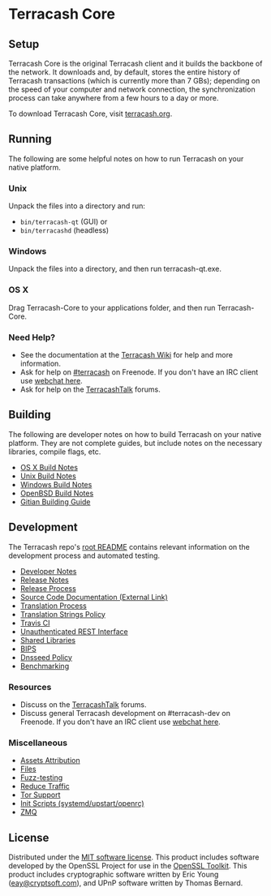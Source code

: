 Terracash Core
=============

Setup
---------------------
Terracash Core is the original Terracash client and it builds the backbone of the network. It downloads and, by default, stores the entire history of Terracash transactions (which is currently more than 7 GBs); depending on the speed of your computer and network connection, the synchronization process can take anywhere from a few hours to a day or more.

To download Terracash Core, visit [terracash.org](https://terracash.org).

Running
---------------------
The following are some helpful notes on how to run Terracash on your native platform.

### Unix

Unpack the files into a directory and run:

- `bin/terracash-qt` (GUI) or
- `bin/terracashd` (headless)

### Windows

Unpack the files into a directory, and then run terracash-qt.exe.

### OS X

Drag Terracash-Core to your applications folder, and then run Terracash-Core.

### Need Help?

* See the documentation at the [Terracash Wiki](https://terracash.info/)
for help and more information.
* Ask for help on [#terracash](http://webchat.freenode.net?channels=terracash) on Freenode. If you don't have an IRC client use [webchat here](http://webchat.freenode.net?channels=terracash).
* Ask for help on the [TerracashTalk](https://terracashtalk.io/) forums.

Building
---------------------
The following are developer notes on how to build Terracash on your native platform. They are not complete guides, but include notes on the necessary libraries, compile flags, etc.

- [OS X Build Notes](build-osx.md)
- [Unix Build Notes](build-unix.md)
- [Windows Build Notes](build-windows.md)
- [OpenBSD Build Notes](build-openbsd.md)
- [Gitian Building Guide](gitian-building.md)

Development
---------------------
The Terracash repo's [root README](/README.md) contains relevant information on the development process and automated testing.

- [Developer Notes](developer-notes.md)
- [Release Notes](release-notes.md)
- [Release Process](release-process.md)
- [Source Code Documentation (External Link)](https://dev.visucore.com/terracash/doxygen/)
- [Translation Process](translation_process.md)
- [Translation Strings Policy](translation_strings_policy.md)
- [Travis CI](travis-ci.md)
- [Unauthenticated REST Interface](REST-interface.md)
- [Shared Libraries](shared-libraries.md)
- [BIPS](bips.md)
- [Dnsseed Policy](dnsseed-policy.md)
- [Benchmarking](benchmarking.md)

### Resources
* Discuss on the [TerracashTalk](https://terracashtalk.io/) forums.
* Discuss general Terracash development on #terracash-dev on Freenode. If you don't have an IRC client use [webchat here](http://webchat.freenode.net/?channels=terracash-dev).

### Miscellaneous
- [Assets Attribution](assets-attribution.md)
- [Files](files.md)
- [Fuzz-testing](fuzzing.md)
- [Reduce Traffic](reduce-traffic.md)
- [Tor Support](tor.md)
- [Init Scripts (systemd/upstart/openrc)](init.md)
- [ZMQ](zmq.md)

License
---------------------
Distributed under the [MIT software license](/COPYING).
This product includes software developed by the OpenSSL Project for use in the [OpenSSL Toolkit](https://www.openssl.org/). This product includes
cryptographic software written by Eric Young ([eay@cryptsoft.com](mailto:eay@cryptsoft.com)), and UPnP software written by Thomas Bernard.
